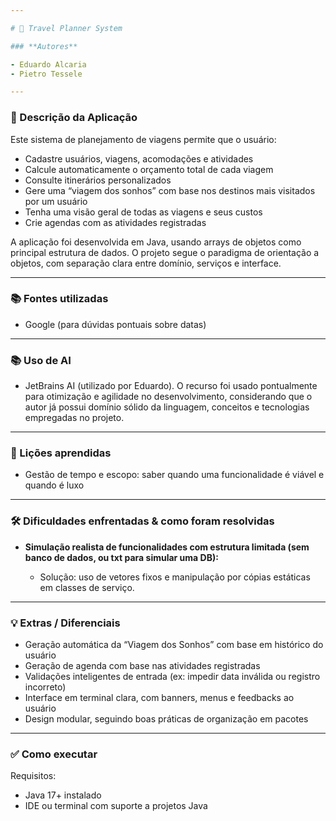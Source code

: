 ```yaml
---

# 🧳 Travel Planner System

### **Autores**

- Eduardo Alcaria
- Pietro Tessele

---
```


### **📌 Descrição da Aplicação**

Este sistema de planejamento de viagens permite que o usuário:

* Cadastre usuários, viagens, acomodações e atividades
* Calcule automaticamente o orçamento total de cada viagem
* Consulte itinerários personalizados
* Gere uma “viagem dos sonhos” com base nos destinos mais visitados por um usuário
* Tenha uma visão geral de todas as viagens e seus custos
* Crie agendas com as atividades registradas

A aplicação foi desenvolvida em Java, usando arrays de objetos como principal estrutura de dados. O projeto segue o paradigma de orientação a objetos, com separação clara entre domínio, serviços e interface.

---

### **📚 Fontes utilizadas**
* Google (para dúvidas pontuais sobre datas)

---

### **📚 Uso de AI**
* JetBrains AI (utilizado por Eduardo). O recurso foi usado pontualmente para otimização e agilidade no desenvolvimento, considerando que o autor já possui domínio sólido da linguagem, conceitos e tecnologias empregadas no projeto.

---

### **🧠 Lições aprendidas**

* Gestão de tempo e escopo: saber quando uma funcionalidade é viável e quando é luxo

---

### **🛠️ Dificuldades enfrentadas & como foram resolvidas**


* **Simulação realista de funcionalidades com estrutura limitada (sem banco de dados, ou txt para simular uma DB):**

  * Solução: uso de vetores fixos e manipulação por cópias estáticas em classes de serviço.

---

### **💡 Extras / Diferenciais**

* Geração automática da “Viagem dos Sonhos” com base em histórico do usuário
* Geração de agenda com base nas atividades registradas
* Validações inteligentes de entrada (ex: impedir data inválida ou registro incorreto)
* Interface em terminal clara, com banners, menus e feedbacks ao usuário
* Design modular, seguindo boas práticas de organização em pacotes

---

### **✅ Como executar**

Requisitos:

* Java 17+ instalado
* IDE ou terminal com suporte a projetos Java
